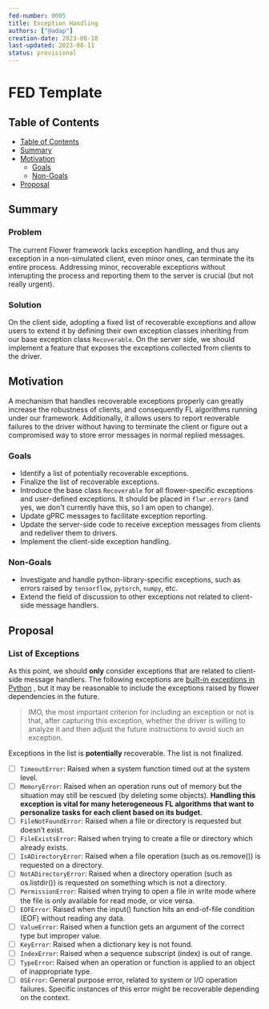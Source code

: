 ```yaml
---
fed-number: 0005
title: Exception Handling
authors: ["@adap"]
creation-date: 2023-08-10
last-updated: 2023-08-11
status: provisional
---
```


# FED Template

## Table of Contents

- [Table of Contents](#table-of-contents)
- [Summary](#summary)
- [Motivation](#motivation)
  - [Goals](#goals)
  - [Non-Goals](#non-goals)
- [Proposal](#proposal)

## Summary

### Problem
The current Flower framework lacks exception handling, and thus any exception in a non-simulated client, even minor ones, can terminate the its entire process. Addressing minor, recoverable exceptions without interupting the process and reporting them to the server is crucial (but not really urgent).

### Solution
On the client side, adopting a fixed list of recoverable exceptions and allow users to extend it by defining their own exception classes inheriting from our base exception class `Recoverable`.
On the server side, we should implement a feature that exposes the exceptions collected from clients to the driver.

## Motivation

A mechanism that handles recoverable exceptions properly can greatly increase the robustness of clients, and consequently FL algorithms running under our framework.
Additionally, it allows users to report reoverable failures to the driver without having to terminate the client or figure out a compromised way to store error messages in normal replied messages.

### Goals

- Identify a list of potentially recoverable exceptions.
- Finalize the list of recoverable exceptions.
- Introduce the base class `Recoverable` for all flower-specific exceptions and user-defined exceptions. It should be placed in `flwr.errors` (and yes, we don't currently have this, so I am open to change).
- Update gPRC messages to facilitate exception reporting.
- Update the server-side code to receive exception messages from clients and redeliver them to drivers.
- Implement the client-side exception handling.

### Non-Goals

- Investigate and handle python-library-specific exceptions, such as errors raised by `tensorflow`, `pytorch`, `numpy`, etc.
- Extend the field of discussion to other exceptions not related to client-side message handlers.

## Proposal

### List of Exceptions
As this point, we should **only** consider exceptions that are related to client-side message handlers. The following exceptions are [built-in exceptions in Python](https://docs.python.org/3/library/exceptions.html#) , but it may be reasonable to include the exceptions raised by flower dependencies in the future.

 >IMO, the most important criterion for including an exception or not is that, after capturing this exception, whether the driver is willing to analyze it and then adjust the future instructions to avoid such an exception.


Exceptions in the list is **potentially** recoverable. The list is not finalized.

- [ ] `TimeoutError`: Raised when a system function timed out at the system level.
- [ ] `MemoryError`: Raised when an operation runs out of memory but the situation may still be rescued (by deleting some objects). **Handling this exception is vital for many heterogeneous FL algorithms that want to personalize tasks for each client based on its budget.**
- [ ] `FileNotFoundError`: Raised when a file or directory is requested but doesn’t exist.
- [ ] `FileExistsError`: Raised when trying to create a file or directory which already exists.
- [ ] `IsADirectoryError`: Raised when a file operation (such as os.remove()) is requested on a directory.
- [ ] `NotADirectoryError`: Raised when a directory operation (such as os.listdir()) is requested on something which is not a directory.
- [ ] `PermissionError`: Raised when trying to open a file in write mode where the file is only available for read mode, or vice versa.
- [ ] `EOFError`: Raised when the input() function hits an end-of-file condition (EOF) without reading any data.
- [ ] `ValueError`: Raised when a function gets an argument of the correct type but improper value.
- [ ] `KeyError`: Raised when a dictionary key is not found.
- [ ] `IndexError`: Raised when a sequence subscript (index) is out of range.
- [ ] `TypeError`: Raised when an operation or function is applied to an object of inappropriate type.
- [ ] `OSError`: General purpose error, related to system or I/O operation failures. Specific instances of this error might be recoverable depending on the context.

<!-- ## Discussion

There are a few places that remain unclear. First, what gRPC message should be used to carry the exception information? Stroing the info in `TaskRes` can be a natural way, but this will require adding additional fields to the `TaskRes`. Specifically, if we want to add  -->